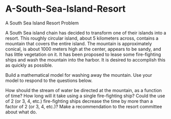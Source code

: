 # A-South-Sea-Island-Resort
A South Sea Island Resort
Problem	 
 	
A South Sea island chain has decided to transform one of their islands into a resort. This roughly circular island, about 5 kilometers across, contains a mountain that covers the entire island. The mountain is approximately conical, is about 1000 meters high at the center, appears to be sandy, and has little vegetation on it. It has been proposed to lease some fire-fighting ships and wash the mountain into the harbor. It is desired to accomplish this as quickly as possible. 

Build a mathematical model for washing away the mountain. Use your model to respond to the questions below.

How should the stream of water be directed at the mountain, as a function of time?
How long will it take using a single fire-fighting ship?
Could the use of 2 (or 3, 4, etc.) fire-fighting ships decrease the time by more than a factor of 2 (or 3, 4, etc.)?
Make a recommendation to the resort committee about what do.
